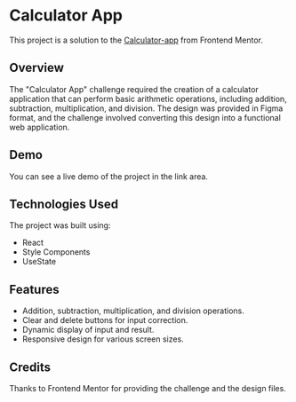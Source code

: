# Calculator App

This project is a solution to the [Calculator-app](https://www.frontendmentor.io/challenges/calculator-app-9lteq5N29) from Frontend Mentor. 

## Overview

The "Calculator App" challenge required the creation of a calculator application that can perform basic arithmetic operations, including addition, subtraction, multiplication, and division. The design was provided in Figma format, and the challenge involved converting this design into a functional web application.

## Demo

You can see a live demo of the project in the link area.

## Technologies Used

The project was built using:

- React
- Style Components
- UseState

## Features

- Addition, subtraction, multiplication, and division operations.
- Clear and delete buttons for input correction.
- Dynamic display of input and result.
- Responsive design for various screen sizes.

## Credits

Thanks to Frontend Mentor for providing the challenge and the design files.
